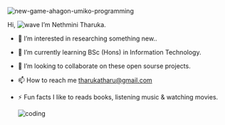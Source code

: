   
   ![new-game-ahagon-umiko-programming](https://user-images.githubusercontent.com/79852934/177247488-97c12e9e-6555-459c-bf09-ba68a33a84de.gif)

   Hi,       ![wave](https://user-images.githubusercontent.com/79852934/177246997-68233126-9933-4310-bafd-e8fbf81ca045.gif)
                               I’m Nethmini Tharuka.
				

            
- 👀 I’m interested in researching something new..
- 🌱 I’m currently learning BSc (Hons) in Information Technology.
- 💞️ I’m looking to collaborate on these open sourse projects.
- 📫 How to reach me tharukatharu@gmail.com
- ⚡ Fun facts I like to reads books, listening music & watching movies.

     ![coding](https://user-images.githubusercontent.com/79852934/177248887-b3457bbd-87f0-478a-ae6e-2c9428940524.gif)



<!---
nethu99/nethu99 is a ✨ special ✨ repository because its `README.md` (this file) appears on your GitHub profile.
You can click the Preview link to take a look at your changes.
--->
